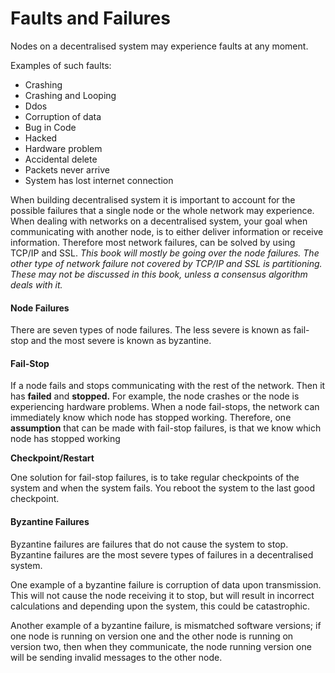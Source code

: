 # Faults and Failures

Nodes on a decentralised system may experience faults at any moment.

Examples of such faults:

* Crashing
* Crashing and Looping
* Ddos
* Corruption of data
* Bug in Code
* Hacked
* Hardware problem
* Accidental delete
* Packets never arrive
* System has lost internet connection

When building decentralised system it is important to account for the possible failures that a single node or the whole network may experience. When dealing with networks on a decentralised system, your goal when communicating with another node, is to either deliver information or receive information. Therefore most network failures, can be solved by using TCP/IP and SSL. _This book will mostly be going over the node failures. The other type of network failure not covered by TCP/IP and SSL is partitioning. These may not be discussed in this book, unless a consensus algorithm deals with it._

#### **Node Failures**

There are seven types of node failures. The less severe is known as fail-stop and the most severe is known as byzantine.

#### Fail-Stop

If a node fails and stops communicating with the rest of the network. Then it has **failed** and **stopped.** For example, the node crashes or the node is experiencing hardware problems. When a node fail-stops, the network can immediately know which node has stopped working. Therefore, one **assumption** that can be made with fail-stop failures, is that we know which node has stopped working

**Checkpoint/Restart**

One solution for fail-stop failures, is to take regular checkpoints of the system and when the system fails. You reboot the system to the last good checkpoint.

#### **Byzantine Failures**

Byzantine failures are failures that do not cause the system to stop. Byzantine failures are the most severe types of failures in a decentralised system. 

One example of a byzantine failure is corruption of data upon transmission. This will not cause the node receiving it to stop, but will result in incorrect calculations and depending upon the system, this could be catastrophic. 

Another example of a byzantine failure, is mismatched software versions; if one node is running on version one and the other node is running on version two, then when they communicate, the node running version one will be sending invalid messages to the other node.

